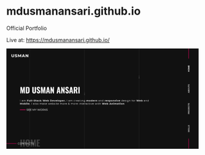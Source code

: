 # mdusmanansari.github.io
Official Portfolio

Live at: https://mdusmanansari.github.io/

![thumbnail](./img/thumbnail.jpg)
